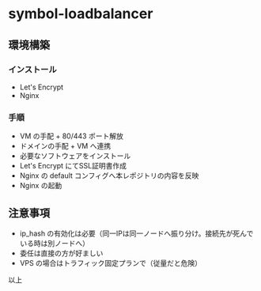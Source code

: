 # symbol-loadbalancer

## 環境構築

### インストール
* Let's Encrypt
* Nginx

### 手順
* VM の手配 + 80/443 ポート解放
* ドメインの手配 + VM へ連携
* 必要なソフトウェアをインストール
* Let's Encrypt にてSSL証明書作成
* Nginx の default コンフィグへ本レポジトリの内容を反映
* Nginx の起動

## 注意事項
* ip_hash の有効化は必要（同一IPは同一ノードへ振り分け。接続先が死んでいる時は別ノードへ）
* 委任は直接の方が好ましい
* VPS の場合はトラフィック固定プランで（従量だと危険）

以上
